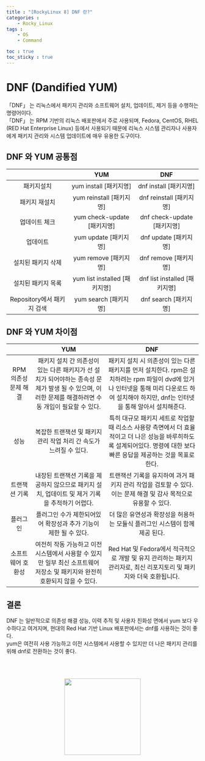 ```yaml
---
title : "[RockyLinux 8] DNF 란?"
categories :
    - Rocky_Linux
tags :
    - OS
    - Command

toc : true
toc_sticky : true
---
```


# DNF (Dandified YUM)
「DNF」 는 리눅스에서 패키지 관리와 소프트웨어 설치, 업데이트, 제거 등을 수행하는 명령어이다.<br>
「DNF」 는 RPM 기반의 리눅스 배포판에서 주로 사용되며, Fedora, CentOS, RHEL (RED Hat Enterprise Linux) 등에서 사용되기 때문에 리눅스 시스템 관리자나 사용자에게 패키지 관리와 시스템 업데이트에 매우 유용한 도구이다.

## DNF 와 YUM 공통점

||YUM|DNF|
|:--:|:--:|:--:|
|패키지설치|yum install [패키지명]|dnf install [패키지명]|
|패키지 재설치|yum reinstall [패키지명]|dnf reinstall [패키지명]|
|업데이트 체크|yum check-update [패키지명]|dnf check-update [패키지명]|
|업데이트|yum update [패키지명]|dnf update [패키지명]|
|설치된 패키지 삭제|yum remove [패키지명]|dnf remove [패키지명]|
|설치된 패키지 목록|yum list installed [패키지명]|dnf list installed [패키지명]|
|Repository에서 패키지 검색|yum search [패키지명]|dnf search [패키지명]|

## DNF 와 YUM 차이점

||YUM|DNF|
|:--:|:--:|:--:|
|RPM 의존성 문제 해결|패키지 설치 간 의존성이 있는 다른 패키지가 선 설치가 되어야하는 종속성 문제가 발생 될 수 있으며, 이러한 문제를 해결하려면 수동 개입이 필요할 수 있다.|패키지 설치 시 의존성이 있는 다른 패키지를 먼저 설치한다. rpm은 설치하려는 rpm 파일이 dvd에 있거나 인터넷을 통해 미리 다운로드 하여 설치해야 하지만, dnf는 인터넷을 통해 알아서 설치해준다.|
|성능|복잡한 트랜잭션 및 패키지 관리 작업 처리 간 속도가 느려질 수 있다.|특히 대규모 패키지 세트로 작업할 때 리소스 사용량 측면에서 더 효율적이고 더 나은 성능을 바루히하도록 설계되어있다. 명령에 대한 보다 빠른 응답을 제공하는 것을 목표로 한다.|
|트랜잭션 기록|내장된 트랜잭션 기록을 제공하지 않으므로 패키지 설치, 업데이트 및 제거 기록을 추적하기 어렵다.|트랜잭션 기록을 유지하여 과거 패키지 관리 작업을 검토할 수 있다. 이는 문제 해결 및 감사 목적으로 유용할 수 있다.|
|플러그인|플러그인 수가 제한되어있어 확장성과 추가 기능이 제한 될 수 있다.|더 많은 유연성과 확장성을 허용하는 모듈식 플러그인 시스템이 함께 제공 된다.|
|소프트웨어 호환성|여전히 작동 가능하고 이전 시스템에서 사용할 수 있지만 일부 최신 소프트웨어 저장소 및 패키지와 완전히 호환되지 않을 수 있다.|Red Hat 및 Fedora에서 적극적으로 개발 및 유지 관리하는 패키지 관리자로, 최신 리포지토리 및 패키지와 더욱 호환됩니다.|

## 결론
DNF 는 일반적으로 의존성 해결 성능, 이력 추적 및 사용자 친화성 면에서 yum 보다 우수하다고 여겨지며, 현대의 Red Hat 기반 Linux 배포판에서는 dnf를 사용하는 것이 좋다.<br>
yum은 여전히 사용 가능하고 이전 시스템에서 사용할 수 있지만 더 나은 패키지 관리를 위해 dnf로 전환하는 것이 좋다.



<br><br>
<div style="text-align:center;">
<img src="https://github.com/hyundo0630/hyundo0630.github.io/blob/main/images/%EA%B0%90%EC%82%AC%ED%95%A9%EB%8B%88%EB%8B%A4.gif?raw=true" width="200" height="200">
</div>